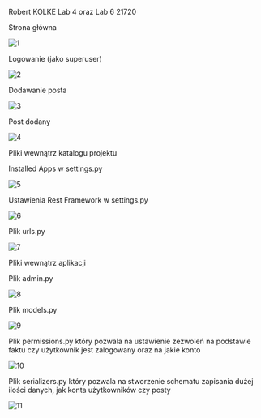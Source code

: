 Robert KOLKE Lab 4 oraz Lab 6 21720

Strona główna

![1](https://user-images.githubusercontent.com/69192186/112840114-3ba80900-909f-11eb-918a-40b309adb7d3.png)


Logowanie (jako superuser)

![2](https://user-images.githubusercontent.com/69192186/112840183-51b5c980-909f-11eb-95d9-2b06ae81cc1b.png)


Dodawanie posta

![3](https://user-images.githubusercontent.com/69192186/112840234-61351280-909f-11eb-808d-ac4f4341f464.png)


Post dodany

![4](https://user-images.githubusercontent.com/69192186/112840335-7ca01d80-909f-11eb-90fb-f96707fed064.png)


Pliki wewnątrz katalogu projektu


Installed Apps w settings.py

![5](https://user-images.githubusercontent.com/69192186/112840387-8d509380-909f-11eb-817c-8291137b5017.png)


Ustawienia Rest Framework w settings.py

![6](https://user-images.githubusercontent.com/69192186/112840411-993c5580-909f-11eb-81ae-c8644f33dc99.png)


Plik urls.py

![7](https://user-images.githubusercontent.com/69192186/112840456-a6f1db00-909f-11eb-8bfc-4708df5f7fa0.png)


Pliki wewnątrz aplikacji 


Plik admin.py

![8](https://user-images.githubusercontent.com/69192186/112843713-29c86500-90a3-11eb-9713-4a89b94b0a0c.png)


Plik models.py

![9](https://user-images.githubusercontent.com/69192186/112843788-4369ac80-90a3-11eb-83cb-91489daa2486.png)


Plik permissions.py który pozwala na ustawienie zezwoleń na podstawie faktu czy użytkownik jest zalogowany oraz na jakie konto

![10](https://user-images.githubusercontent.com/69192186/112843829-4e244180-90a3-11eb-8c30-8fb1858cd33f.png)


Plik serializers.py który pozwala na stworzenie schematu zapisania dużej ilości danych, jak konta użytkowników czy posty

![11](https://user-images.githubusercontent.com/69192186/112844019-8b88cf00-90a3-11eb-98c3-0273896bec45.png)


